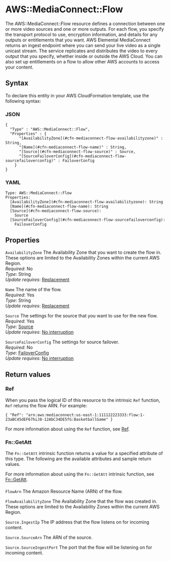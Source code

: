 # AWS::MediaConnect::Flow<a name="aws-resource-mediaconnect-flow"></a>

The AWS::MediaConnect::Flow resource defines a connection between one or more video sources and one or more outputs\. For each flow, you specify the transport protocol to use, encryption information, and details for any outputs or entitlements that you want\. AWS Elemental MediaConnect returns an ingest endpoint where you can send your live video as a single unicast stream\. The service replicates and distributes the video to every output that you specify, whether inside or outside the AWS Cloud\. You can also set up entitlements on a flow to allow other AWS accounts to access your content\.

## Syntax<a name="aws-resource-mediaconnect-flow-syntax"></a>

To declare this entity in your AWS CloudFormation template, use the following syntax:

### JSON<a name="aws-resource-mediaconnect-flow-syntax.json"></a>

```
{
  "Type" : "AWS::MediaConnect::Flow",
  "Properties" : {
      "[AvailabilityZone](#cfn-mediaconnect-flow-availabilityzone)" : String,
      "[Name](#cfn-mediaconnect-flow-name)" : String,
      "[Source](#cfn-mediaconnect-flow-source)" : Source,
      "[SourceFailoverConfig](#cfn-mediaconnect-flow-sourcefailoverconfig)" : FailoverConfig
    }
}
```

### YAML<a name="aws-resource-mediaconnect-flow-syntax.yaml"></a>

```
Type: AWS::MediaConnect::Flow
Properties:
  [AvailabilityZone](#cfn-mediaconnect-flow-availabilityzone): String
  [Name](#cfn-mediaconnect-flow-name): String
  [Source](#cfn-mediaconnect-flow-source):
    Source
  [SourceFailoverConfig](#cfn-mediaconnect-flow-sourcefailoverconfig):
    FailoverConfig
```

## Properties<a name="aws-resource-mediaconnect-flow-properties"></a>

`AvailabilityZone` <a name="cfn-mediaconnect-flow-availabilityzone"></a>
The Availability Zone that you want to create the flow in\. These options are limited to the Availability Zones within the current AWS Region\.  
_Required_: No  
_Type_: String  
_Update requires_: [Replacement](https://docs.aws.amazon.com/AWSCloudFormation/latest/UserGuide/using-cfn-updating-stacks-update-behaviors.html#update-replacement)

`Name` <a name="cfn-mediaconnect-flow-name"></a>
The name of the flow\.  
_Required_: Yes  
_Type_: String  
_Update requires_: [Replacement](https://docs.aws.amazon.com/AWSCloudFormation/latest/UserGuide/using-cfn-updating-stacks-update-behaviors.html#update-replacement)

`Source` <a name="cfn-mediaconnect-flow-source"></a>
The settings for the source that you want to use for the new flow\.  
_Required_: Yes  
_Type_: [Source](aws-properties-mediaconnect-flow-source.md)  
_Update requires_: [No interruption](https://docs.aws.amazon.com/AWSCloudFormation/latest/UserGuide/using-cfn-updating-stacks-update-behaviors.html#update-no-interrupt)

`SourceFailoverConfig` <a name="cfn-mediaconnect-flow-sourcefailoverconfig"></a>
The settings for source failover\.  
_Required_: No  
_Type_: [FailoverConfig](aws-properties-mediaconnect-flow-failoverconfig.md)  
_Update requires_: [No interruption](https://docs.aws.amazon.com/AWSCloudFormation/latest/UserGuide/using-cfn-updating-stacks-update-behaviors.html#update-no-interrupt)

## Return values<a name="aws-resource-mediaconnect-flow-return-values"></a>

### Ref<a name="aws-resource-mediaconnect-flow-return-values-ref"></a>

When you pass the logical ID of this resource to the intrinsic `Ref` function, `Ref` returns the flow ARN\. For example:

`{ "Ref": "arn:aws:mediaconnect:us-east-1:111122223333:flow:1-23aBC45dEF67hiJ8-12AbC34DE5fG:BasketballGame" }`

For more information about using the `Ref` function, see [Ref](https://docs.aws.amazon.com/AWSCloudFormation/latest/UserGuide/intrinsic-function-reference-ref.html)\.

### Fn::GetAtt<a name="aws-resource-mediaconnect-flow-return-values-fn--getatt"></a>

The `Fn::GetAtt` intrinsic function returns a value for a specified attribute of this type\. The following are the available attributes and sample return values\.

For more information about using the `Fn::GetAtt` intrinsic function, see [Fn::GetAtt](https://docs.aws.amazon.com/AWSCloudFormation/latest/UserGuide/intrinsic-function-reference-getatt.html)\.

#### <a name="aws-resource-mediaconnect-flow-return-values-fn--getatt-fn--getatt"></a>

`FlowArn` <a name="FlowArn-fn::getatt"></a>
The Amazon Resource Name \(ARN\) of the flow\.

`FlowAvailabilityZone` <a name="FlowAvailabilityZone-fn::getatt"></a>
The Availability Zone that the flow was created in\. These options are limited to the Availability Zones within the current AWS Region\.

`Source.IngestIp` <a name="Source.IngestIp-fn::getatt"></a>
The IP address that the flow listens on for incoming content\.

`Source.SourceArn` <a name="Source.SourceArn-fn::getatt"></a>
The ARN of the source\.

`Source.SourceIngestPort` <a name="Source.SourceIngestPort-fn::getatt"></a>
The port that the flow will be listening on for incoming content\.
